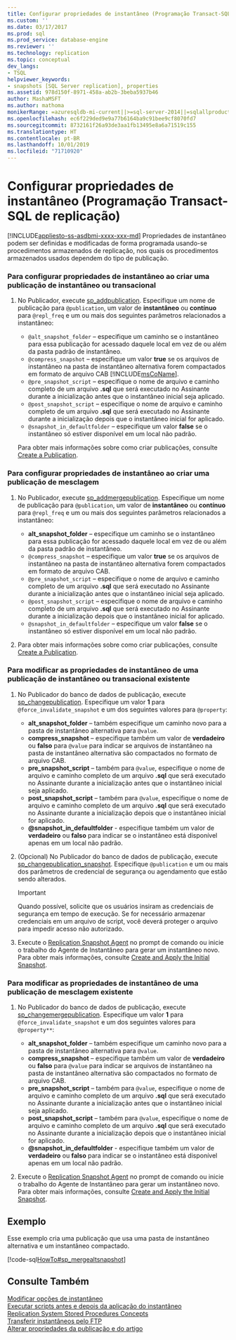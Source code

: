 ```yaml
---
title: Configurar propriedades de instantâneo (Programação Transact-SQL de replicação) | Microsoft Docs
ms.custom: ''
ms.date: 03/17/2017
ms.prod: sql
ms.prod_service: database-engine
ms.reviewer: ''
ms.technology: replication
ms.topic: conceptual
dev_langs:
- TSQL
helpviewer_keywords:
- snapshots [SQL Server replication], properties
ms.assetid: 978d150f-8971-458a-ab2b-3beba5937b46
author: MashaMSFT
ms.author: mathoma
monikerRange: =azuresqldb-mi-current||>=sql-server-2014||=sqlallproducts-allversions
ms.openlocfilehash: ec6f229ded9e9a77b6164ba9c91bee9cf8070fd7
ms.sourcegitcommit: 8732161f26a93de3aa1fb13495e8a6a71519c155
ms.translationtype: HT
ms.contentlocale: pt-BR
ms.lasthandoff: 10/01/2019
ms.locfileid: "71710920"
---
```

# <a name="configure-snapshot-properties-replication-transact-sql-programming"></a>Configurar propriedades de instantâneo (Programação Transact-SQL de replicação)
[!INCLUDE[appliesto-ss-asdbmi-xxxx-xxx-md](../../../includes/appliesto-ss-asdbmi-xxxx-xxx-md.md)]
  Propriedades de instantâneo podem ser definidas e modificadas de forma programada usando-se procedimentos armazenados de replicação, nos quais os procedimentos armazenados usados dependem do tipo de publicação.  
  
### <a name="to-configure-snapshot-properties-when-creating-a-snapshot-or-transactional-publication"></a>Para configurar propriedades de instantâneo ao criar uma publicação de instantâneo ou transacional  
  
1.  No Publicador, execute [sp_addpublication](../../../relational-databases/system-stored-procedures/sp-addpublication-transact-sql.md). Especifique um nome de publicação para `@publication`, um valor de **instantâneo** ou **contínuo** para `@repl_freq` e um ou mais dos seguintes parâmetros relacionados a instantâneo:  
  
    -   `@alt_snapshot_folder` – especifique um caminho se o instantâneo para essa publicação for acessado daquele local em vez de ou além da pasta padrão de instantâneo.    
    -   `@compress_snapshot` – especifique um valor **true** se os arquivos de instantâneo na pasta de instantâneo alternativa forem compactados em formato de arquivo CAB [!INCLUDE[msCoName](../../../includes/msconame-md.md)].    
    -   `@pre_snapshot_script` – especifique o nome de arquivo e caminho completo de um arquivo **.sql** que será executado no Assinante durante a inicialização antes que o instantâneo inicial seja aplicado.    
    -   `@post_snapshot_script` – especifique o nome de arquivo e caminho completo de um arquivo **.sql** que será executado no Assinante durante a inicialização depois que o instantâneo inicial for aplicado.    
    -   `@snapshot_in_defaultfolder` – especifique um valor **false** se o instantâneo só estiver disponível em um local não padrão.  
  
     Para obter mais informações sobre como criar publicações, consulte [Create a Publication](../../../relational-databases/replication/publish/create-a-publication.md).  
  
### <a name="to-configure-snapshot-properties-when-creating-a-merge-publication"></a>Para configurar propriedades de instantâneo ao criar uma publicação de mesclagem  
  
1.  No Publicador, execute [sp_addmergepublication](../../../relational-databases/system-stored-procedures/sp-addmergepublication-transact-sql.md). Especifique um nome de publicação para `@publication`, um valor de **instantâneo** ou **contínuo** para `@repl_freq` e um ou mais dos seguintes parâmetros relacionados a instantâneo:  
  
    -   **alt_snapshot_folder** – especifique um caminho se o instantâneo para essa publicação for acessado daquele local em vez de ou além da pasta padrão de instantâneo.    
    -   `@compress_snapshot` – especifique um valor **true** se os arquivos de instantâneo na pasta de instantâneo alternativa forem compactados em formato de arquivo CAB.   
    -   `@pre_snapshot_script` – especifique o nome de arquivo e caminho completo de um arquivo **.sql** que será executado no Assinante durante a inicialização antes que o instantâneo inicial seja aplicado.    
    -   `@post_snapshot_script` – especifique o nome de arquivo e caminho completo de um arquivo **.sql** que será executado no Assinante durante a inicialização depois que o instantâneo inicial for aplicado.    
    -   `@snapshot_in_defaultfolder` – especifique um valor **false** se o instantâneo só estiver disponível em um local não padrão.  
  
2.  Para obter mais informações sobre como criar publicações, consulte [Create a Publication](../../../relational-databases/replication/publish/create-a-publication.md).  
  
### <a name="to-modify-snapshot-properties-of-an-existing-snapshot-or-transactional-publication"></a>Para modificar as propriedades de instantâneo de uma publicação de instantâneo ou transacional existente  
  
1.  No Publicador do banco de dados de publicação, execute [sp_changepublication](../../../relational-databases/system-stored-procedures/sp-changepublication-transact-sql.md). Especifique um valor **1** para `@force_invalidate_snapshot` e um dos seguintes valores para `@property`:  
  
    -   **alt_snapshot_folder** – também especifique um caminho novo para a pasta de instantâneo alternativa para `@value`.    
    -   **compress_snapshot** – especifique também um valor de **verdadeiro** ou **falso** para `@value` para indicar se arquivos de instantâneo na pasta de instantâneo alternativa são compactados no formato de arquivo CAB.    
    -   **pre_snapshot_script** – também para `@value`, especifique o nome de arquivo e caminho completo de um arquivo **.sql** que será executado no Assinante durante a inicialização antes que o instantâneo inicial seja aplicado.    
    -   **post_snapshot_script** – também para `@value`, especifique o nome de arquivo e caminho completo de um arquivo **.sql** que será executado no Assinante durante a inicialização depois que o instantâneo inicial for aplicado.    
    -   **@snapshot_in_defaultfolder** - especifique também um valor de **verdadeiro** ou **falso** para indicar se o instantâneo está disponível apenas em um local não padrão.  
  
2.  (Opcional) No Publicador do banco de dados de publicação, execute [sp_changepublication_snapshot](../../../relational-databases/system-stored-procedures/sp-changepublication-snapshot-transact-sql.md). Especifique `@publication` e um ou mais dos parâmetros de credencial de segurança ou agendamento que estão sendo alterados.  
  
    > [!IMPORTANT]  
    >  Quando possível, solicite que os usuários insiram as credenciais de segurança em tempo de execução. Se for necessário armazenar credenciais em um arquivo de script, você deverá proteger o arquivo para impedir acesso não autorizado.  
  
3.  Execute o [Replication Snapshot Agent](../../../relational-databases/replication/agents/replication-snapshot-agent.md) no prompt de comando ou inicie o trabalho do Agente de Instantâneo para gerar um instantâneo novo. Para obter mais informações, consulte [Create and Apply the Initial Snapshot](../../../relational-databases/replication/create-and-apply-the-initial-snapshot.md).  
  
### <a name="to-modify-snapshot-properties-of-an-existing-merge-publication"></a>Para modificar as propriedades de instantâneo de uma publicação de mesclagem existente  
  
1.  No Publicador do banco de dados de publicação, execute [sp_changemergepublication](../../../relational-databases/system-stored-procedures/sp-changemergepublication-transact-sql.md). Especifique um valor **1** para `@force_invalidate_snapshot` e um dos seguintes valores para `@property**`:  
  
    -   **alt_snapshot_folder** – também especifique um caminho novo para a pasta de instantâneo alternativa para `@value`.    
    -   **compress_snapshot** – especifique também um valor de **verdadeiro** ou **falso** para `@value` para indicar se arquivos de instantâneo na pasta de instantâneo alternativa são compactados no formato de arquivo CAB.    
    -   **pre_snapshot_script** – também para `@value`, especifique o nome de arquivo e caminho completo de um arquivo **.sql** que será executado no Assinante durante a inicialização antes que o instantâneo inicial seja aplicado.    
    -   **post_snapshot_script** – também para `@value`, especifique o nome de arquivo e caminho completo de um arquivo **.sql** que será executado no Assinante durante a inicialização depois que o instantâneo inicial for aplicado.    
    -   **@snapshot_in_defaultfolder** - especifique também um valor de **verdadeiro** ou **falso** para indicar se o instantâneo está disponível apenas em um local não padrão.  
  
2.  Execute o [Replication Snapshot Agent](../../../relational-databases/replication/agents/replication-snapshot-agent.md) no prompt de comando ou inicie o trabalho do Agente de Instantâneo para gerar um instantâneo novo. Para obter mais informações, consulte [Create and Apply the Initial Snapshot](../../../relational-databases/replication/create-and-apply-the-initial-snapshot.md).  
  
## <a name="example"></a>Exemplo  
 Esse exemplo cria uma publicação que usa uma pasta de instantâneo alternativa e um instantâneo compactado.  
  
 [!code-sql[HowTo#sp_mergealtsnapshot](../../../relational-databases/replication/codesnippet/tsql/configure-snapshot-prope_1.sql)]  
  
## <a name="see-also"></a>Consulte Também  
 [Modificar opções de instantâneo](../../../relational-databases/replication/snapshot-options.md)   
 [Executar scripts antes e depois da aplicação do instantâneo](../../../relational-databases/replication/snapshot-options.md#execute-scripts-before-and-after-snapshot-is-applied)   
 [Replication System Stored Procedures Concepts](../../../relational-databases/replication/concepts/replication-system-stored-procedures-concepts.md)   
 [Transferir instantâneos pelo FTP](../../../relational-databases/replication//publish/deliver-a-snapshot-through-ftp.md)   
 [Alterar propriedades da publicação e do artigo](../../../relational-databases/replication/publish/change-publication-and-article-properties.md)  
  
  
